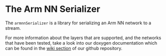 # The Arm NN Serializer

The `armnnSerializer` is a library for serializing an Arm NN network to a stream.

For more information about the layers that are supported, and the networks that have been tested,
take a look into our doxygen documentation which can be found in the [wiki section](https://github.com/ARM-software/armnn/wiki/Documentation) 
of our github repository.